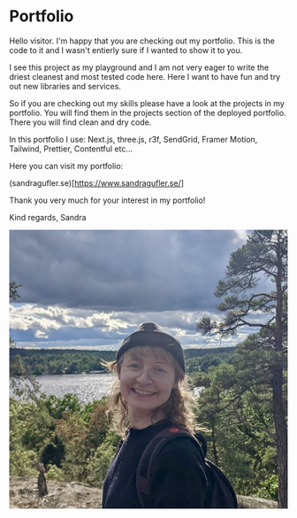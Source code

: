 # Portfolio

Hello visitor. I'm happy that you are checking out my portfolio. This is the code to it and I wasn't entierly sure if I wanted to show it to you.

I see this project as my playground and I am not very eager to write the driest cleanest and most tested code here. Here I want to have fun and try out new libraries and services.

So if you are checking out my skills please have a look at the projects in my portfolio. You will find them in the projects section of the deployed portfolio. There you will find clean and dry code.

In this portfolio I use: Next.js, three.js, r3f, SendGrid, Framer Motion, Tailwind, Prettier, Contentful etc...

Here you can visit my portfolio:

(sandragufler.se)[https://www.sandragufler.se/]

Thank you very much for your interest in my portfolio!

Kind regards,
Sandra

![Sandra](./public/assets/portfolio-picture.jpg)

